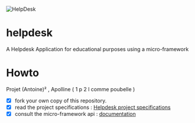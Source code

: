 ![HelpDesk](http://angular.kobject.net/git/phalconist/helpdesk.png "HelpDesk")
# helpdesk
A Helpdesk Application for educational purposes using a micro-framework
# Howto
Projet (Antoine)² , Apolline ( 1 p 2 l comme poubelle )
- [x] fork your own copy of this repository.
- [x] read the project specifications : [Helpdesk project specifications](http://slamwiki.kobject.net/php-rt/projets/projet-2015/)
- [x] consult the micro-framework api : [documentation](http://api.kobject.net/micro-framework/)
